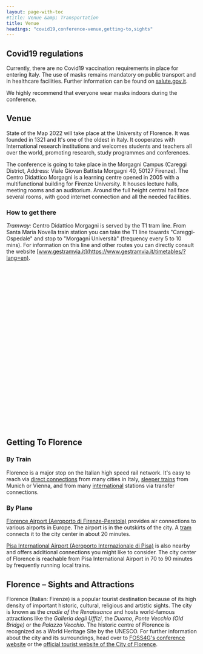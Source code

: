 ```yaml
---
layout: page-with-toc
#title: Venue &amp; Transportation
title: Venue
headings: "covid19,conference-venue,getting-to,sights"
---
```


<h2 class='space-bottom1' id='covid19'>Covid19 regulations</h2>

Currently, there are no Covid19 vaccination requirements in place for entering Italy. The use of masks remains mandatory on public transport and in healthcare facilities. Further information can be found on [salute.gov.it](https://www.salute.gov.it/portale/nuovocoronavirus/dettaglioNotizieNuovoCoronavirus.jsp?lingua=english&menu=notizie&p=dalministero&id=5893).

We highly recommend that everyone wear masks indoors during the conference.

<h2 class='space-bottom1' id='conference-venue'>Venue</h2>

State of the Map 2022 will take place at the University of Florence. It was founded in 1321 and It's one of the oldest in Italy. It cooperates with International research institutions and welcomes students and teachers all over the world, promoting research, study programmes and conferences.

The conference is going to take place in the Morgagni Campus (Careggi District, Address: Viale Giovan Battista Morgagni 40, 50127 Firenze). The Centro Didattico Morgagni is a learning centre opened in 2005 with a multifunctional building for Firenze University. It houses lecture halls, meeting rooms and an auditorium. Around the full height central hall face several rooms, with good internet connection and all the needed facilities.

<h3>How to get there</h3>

<em>Tramway:</em> Centro Didattico Morgagni is served by the T1 tram line. From Santa Maria Novella train station you can take the T1 line towards "Careggi-Ospedale" and stop to "Morgagni Università" (frequency every 5 to 10 mins). For information on this line and other routes you can directly consult the website [www.gestramvia.it](https://www.gestramvia.it/timetables/?lang=en).

<div id="map" style="height:420px; width:100%"></div>

<h2 class='space-bottom1' id='getting-to'>Getting To Florence</h2>

<h3>By Train</h3>

Florence is a major stop on the Italian high speed rail network. It's easy to reach via [direct connections](https://direkt.bahn.guru/?origin=8300151) from many cities in Italy, [sleeper trains](https://www.nightjet.com/en/reiseziele/italien/florenz) from Munich or Vienna, and from many [international](https://www.seat61.com/international-trains/trains-from-Florence.htm) stations via transfer connections.


<h3>By Plane</h3>

[Florence Airport (Aeroporto di Firenze-Peretola)](https://en.wikipedia.org/wiki/Florence_Airport) provides air connections to various airports in Europe. The airport is in the outskirts of the city. A [tram](https://www.aeroporto.firenze.it/en/the-passengers/transport/tramway.html) connects it to the city center in about 20 minutes.

[Pisa International Airport (Aeroporto Internazionale di Pisa)](https://en.wikipedia.org/wiki/Pisa_International_Airport) is also nearby and offers additional connections you might like to consider. The city center of Florence is reachable from Pisa International Airport in 70 to 90 minutes by frequently running local trains.

<h2 class='space-bottom1' id='sights'>Florence – Sights and Attractions</h2>

Florence (Italian: Firenze) is a popular tourist destination because of its high density of important historic, cultural, religious and artistic sights. The city is known as the <em>cradle of the Renaissance</em> and hosts world-famous attractions like the <em>Galleria degli Uffizi</em>, the <em>Duomo</em>, <em>Ponte Vecchio (Old Bridge)</em> or the <em>Palazzo Vecchio</em>. The historic centre of Florence is recognized as a World Heritage Site by the UNESCO. For further information about the city and its surroundings, head over to [FOSS4G's conference website](https://2022.foss4g.org/tourism.php) or the [official tourist website of the City of Florence](https://www.feelflorence.it/en).



<script>
  document.addEventListener('DOMContentLoaded', function() {
    var map = L.map('map').setView([43.79, 11.25], 13);
    L.control.scale().addTo(map);
    L.tileLayer('{{ site.map_tiles.url}}', {
      attribution: '{{ site.map_tiles.attribution }}',
      maxZoom: {{ site.map_tiles.maxZoom}}
    }).addTo(map);
    map.scrollWheelZoom.disable();
    L.marker([43.80054, 11.24501], {icon: L.icon({
      iconUrl: "{{ "/img/logo/sotm_br-logo.svg" | prepend: site.baseurl }}",
      iconSize: [40, 40],
      iconAnchor: [20, 40]
    })}).bindPopup("<h3>Centro Didattico Morgagni</h3><p>Conference Venue. <a href='https://www.openstreetmap.org/?mlat=43.80104&mlon=11.24516#map=18/43.80104/11.24516' target='_blank'>Open location on osm.org</a>.</p>").addTo(map);
  }, false);
</script>
